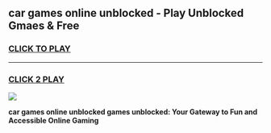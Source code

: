 
## car games online unblocked - Play Unblocked Gmaes & Free
<h3>
<a href="https://premium.freeplayer.one?title=car_games_online_unblocked&ref=20F">CLICK TO PLAY</a></h3>
<hr>

<h3>
<a href="https://premium.freeplayer.one?title=car_games_online_unblocked&ref=20F">CLICK 2 PLAY</a>
  
</h3>

<a href="https://premium.freeplayer.one?title=car_games_online_unblocked&ref=20F/"><img src="https://clearcache.store/games.png"></a>


**car games online unblocked games unblocked: Your Gateway to Fun and Accessible Online Gaming**

